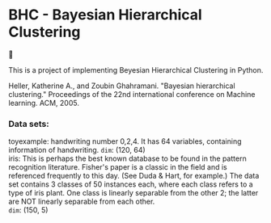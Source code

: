 # BHC - Bayesian Hierarchical Clustering

:100: 

This is a project of implementing Beyesian Hierarchical Clustering in Python. 

Heller, Katherine A., and Zoubin Ghahramani. "Bayesian hierarchical clustering." Proceedings of the 22nd international conference on Machine learning. ACM, 2005.


### Data sets:
toyexample: handwriting number 0,2,4. It has 64 variables, containing information of handwriting.
   `dim`: (120, 64) <br/>
iris: This is perhaps the best known database to be found in the pattern recognition literature. Fisher's paper is a classic in the field and is referenced frequently to this day. (See Duda & Hart, for example.) The data set contains 3 classes of 50 instances each, where each class refers to a type of iris plant. One class is linearly separable from the other 2; the latter are NOT linearly separable from each other.  <br/>
   `dim`: (150, 5) <br/>
